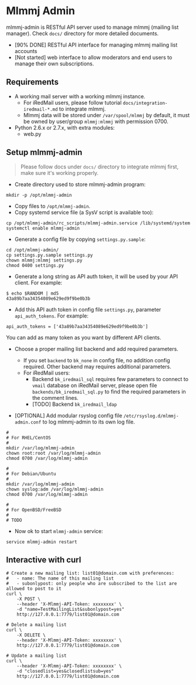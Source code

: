 # Mlmmj Admin

mlmmj-admin is RESTful API server used to manage mlmmj (mailing list manager).
Check `docs/` directory for more detailed documents.

* [90% DONE] RESTful API interface for managing mlmmj mailing list accounts
* [Not started] web interface to allow moderators and end users to manage
  their own subscriptions.

## Requirements

* A working mail server with a working mlmmj instance.
    * For iRedMail users, please follow tutorial `docs/integration-iredmail-*.md`
      to integrate mlmmj.
    * Mlmmj data will be stored under `/var/spool/mlmmj` by default, it must
      be owned by user/group `mlmmj:mlmmj` with permission 0700.
* Python 2.6.x or 2.7.x, with extra modules:
    * web.py

## Setup mlmmj-admin

> Please follow docs under `docs/` directory to integrate mlmmj first, make
> sure it's working properly.

* Create directory used to store mlmmj-admin program:

```
mkdir -p /opt/mlmmj-admin
```

* Copy files to `/opt/mlmmj-admin`.
* Copy systemd service file (a SysV script is available too):

```
cp /opt/mlmmj-admin/rc_scripts/mlmmj-admin.service /lib/systemd/system
systemctl enable mlmmj-admin
```

* Generate a config file by copying `settings.py.sample`:

```
cd /opt/mlmmj-admin/
cp settings.py.sample settings.py
chown mlmmj:mlmmj settings.py
chmod 0400 settings.py
```

* Generate a long string as API auth token, it will be used by your API client.
  For example:

```
$ echo $RANDOM | md5
43a89b7aa34354089e629ed9f9be0b3b
```

* Add this API auth token in config file `settings.py`, parameter `api_auth_tokens`. For example:

```
api_auth_tokens = ['43a89b7aa34354089e629ed9f9be0b3b']
```

You can add as many token as you want by different API clients.

* Choose a proper mailing list backend and add required parameters.

    * If you set `backend` to `bk_none` in config file, no addition
      config required. Other backend may requires additional parameters.
    * For iRedMail users:
        - Backend `bk_iredmail_sql` requires few parameters to connect to
          `vmail` database on iRedMail server, please open file
          `backends/bk_iredmail_sql.py` to find the required parameters in
          the comment lines.
        - [TODO] Backend `bk_iredmail_ldap`

* [OPTIONAL] Add modular rsyslog config file `/etc/rsyslog.d/mlmmj-admin.conf`
  to log mlmmj-admin to its own log file.

```
#
# For RHEL/CentOS
#
mkdir /var/log/mlmmj-admin
chown root:root /var/log/mlmmj-admin
chmod 0700 /var/log/mlmmj-admin

#
# For Debian/Ubuntu
#
mkdir /var/log/mlmmj-admin
chown syslog:adm /var/log/mlmmj-admin
chmod 0700 /var/log/mlmmj-admin

#
# For OpenBSD/FreeBSD
#
# TODO
```

* Now ok to start `mlmmj-admin` service:

```
service mlmmj-admin restart
```

## Interactive with curl

```
# Create a new mailing list: list01@domain.com with preferences:
#   - name: The name of this mailing list
#   - subonlypost: only people who are subscribed to the list are allowed to post to it
curl \
    -X POST \
    --header 'X-Mlmmj-API-Token: xxxxxxxx' \
    -d "name=TestMailingList&subonlypost=yes"
    http://127.0.0.1:7779/list01@domain.com

# Delete a mailing list
curl \
    -X DELETE \
    --header 'X-Mlmmj-API-Token: xxxxxxxx' \
    http://127.0.0.1:7779/list01@domain.com

# Update a mailing list
curl \
    --header 'X-Mlmmj-API-Token: xxxxxxxx' \
    -d "closedlist=yes&closedlistsub=yes"
    http://127.0.0.1:7779/list01@domain.com
```

